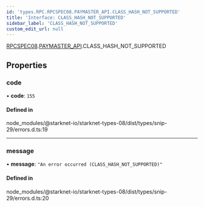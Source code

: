 ```yaml
---
id: 'types.RPC.RPCSPEC08.PAYMASTER_API.CLASS_HASH_NOT_SUPPORTED'
title: 'Interface: CLASS_HASH_NOT_SUPPORTED'
sidebar_label: 'CLASS_HASH_NOT_SUPPORTED'
custom_edit_url: null
---
```


[RPCSPEC08](../namespaces/types.RPC.RPCSPEC08.md).[PAYMASTER_API](../namespaces/types.RPC.RPCSPEC08.PAYMASTER_API.md).CLASS_HASH_NOT_SUPPORTED

## Properties

### code

• **code**: `155`

#### Defined in

node_modules/@starknet-io/starknet-types-08/dist/types/snip-29/errors.d.ts:19

---

### message

• **message**: `"An error occurred (CLASS_HASH_NOT_SUPPORTED)"`

#### Defined in

node_modules/@starknet-io/starknet-types-08/dist/types/snip-29/errors.d.ts:20
